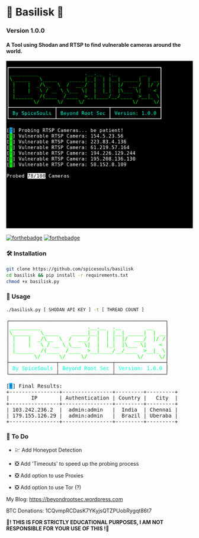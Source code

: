 # 🐍 Basilisk 🐍

### Version 1.0.0

#### A Tool using Shodan and RTSP to find vulnerable cameras around the world.

![](basilisk.PNG)

[![forthebadge](https://forthebadge.com/images/badges/made-with-python.svg)](https://forthebadge.com)
[![forthebadge](https://forthebadge.com/images/badges/built-with-love.svg)](https://forthebadge.com)

### 🛠 Installation

```sh
git clone https://github.com/spicesouls/basilisk
cd basilisk && pip install -r requirements.txt
chmod +x basilisk.py
```

### 📃 Usage

```sh
./basilisk.py [ SHODAN API KEY ] -t [ THREAD COUNT ]
```

<pre>┌──────────────────────────────────────────────────┐
│<font color="#00FF00">__________               .__.__  .__        __    </font>│
│<font color="#00FF00">\______   \_____    _____|__|  | |__| _____|  | __</font>│
│<font color="#00FF00"> |    |  _/\__  \  /  ___/  |  | |  |/  ___/  |/ /</font>│
│<font color="#00FF00"> |    |   \ / __ \_\___ \|  |  |_|  |\___ \|    &lt; </font>│
│<font color="#00FF00"> |______  /(____  /____  &gt;__|____/__/____  &gt;__|_ \</font>│
│<font color="#00FF00">        \/      \/     \/                \/     \/</font>│
├───────────────┬─────────────────┬────────────────┤
│ <font color="#00FFD7">By SpiceSouls</font> │ <font color="#00FFD7">Beyond Root Sec</font> │ <font color="#00FFD7">Version: 1.0.0</font> │
└───────────────┴─────────────────┴────────────────┘

[<span style="background-color:#00AFFF"><font color="#000000">!</font></span>] Final Results:
+----------------+----------------+---------+---------+
|       IP       | Authentication | Country |   City  |
+----------------+----------------+---------+---------+
| 103.242.236.2  |  admin:admin   |  India  | Chennai |
| 179.155.126.29 |  admin:admin   |  Brazil | Uberaba |
+----------------+----------------+---------+---------+</pre>

### 📌 To Do

* 💹 Add Honeypot Detection 

* ❎ Add 'Timeouts' to speed up the probing process

* ❎ Add option to use Proxies

* ❎ Add option to use Tor (?)

My Blog: https://beyondrootsec.wordpress.com

BTC Donations: 1CQvmpRCDasK7YKyjsQTZPUobRygqt86t7

**🚧! THIS IS FOR STRICTLY EDUCATIONAL PURPOSES, I AM NOT RESPONSIBLE FOR YOUR USE OF THIS !🚧**
